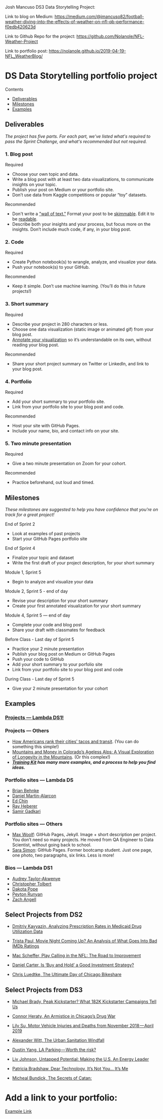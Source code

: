 Josh Mancuso DS3 Data Storytelling Project:

Link to blog on Medium: https://medium.com/@jmancuso82/football-weather-diving-into-the-effects-of-weather-on-nfl-qb-performance-f0edb420623d

Link to Github Repo for the project:
https://github.com/Nolanole/NFL-Weather-Project

Link to portfolio post:
https://nolanole.github.io/2019-04-19-NFL_WeatherBlog/

# DS Data Storytelling portfolio project

Contents
- [Deliverables](#deliverables)
- [Milestones](#milestones)
- [Examples](#examples)

## Deliverables

_The project has five parts. For each part, we've listed what's required to pass the Sprint Challenge, and what's recommended but not required._

### 1. Blog post

Required
- Choose your own topic and data.
- Write a blog post with at least two data visualizations, to communicate insights on your topic.
- Publish your post on Medium or your portfolio site.
- Don’t use data from Kaggle competitions or popular “toy” datasets.

Recommended
- Don't write a ["wall of text."](https://www.theonion.com/nation-shudders-at-large-block-of-uninterrupted-text-1819571366) Format your post to be [skimmable](https://www.nngroup.com/articles/how-users-read-on-the-web/). Edit it to be [readable](http://www.hemingwayapp.com/).
- Describe both your insights and your process, but focus more on the insights. Don’t include much code, if any, in your blog post.

### 2. Code
Required
- Create Python notebook(s) to wrangle, analyze, and visualize your data.
- Push your notebook(s) to your GitHub.

Recommended
- Keep it simple. Don’t use machine learning. (You’ll do this in future projects!)

### 3. Short summary
Required
- Describe your project in 280 characters or less.
- Choose one data visualization (static image or animated gif) from your blog post.
- [Annotate your visualization](https://www.dataquest.io/blog/making-538-plots/) so it’s understandable on its own, without reading your blog post.

Recommended
- Share your short project summary on Twitter or LinkedIn, and link to your blog post.

### 4. Portfolio
Required
- Add your short summary to your portfolio site.
- Link from your portfolio site to your blog post and code.

Recommended
- Host your site with GitHub Pages.
- Include your name, bio, and contact info on your site.

### 5. Two minute presentation
Required
- Give a two minute presentation on Zoom for your cohort.

Recommended
- Practice beforehand, out loud and timed. 


## Milestones

_These milestones are suggested to help you have confidence that you're on track for a great project!_

End of Sprint 2
- Look at examples of past projects
- Start your GitHub Pages portfolio site

End of Sprint 4
- Finalize your topic and dataset
- Write the first draft of your project description, for your short summary

Module 1, Sprint 5
- Begin to analyze and visualize your data

Module 2, Sprint 5 - end of day
- Revise your description for your short summary
- Create your first annotated visualization for your short summary

Module 4, Sprint 5 — end of day
- Complete your code and blog post
- Share your draft with classmates for feedback

Before Class - Last day of Sprint 5 
- Practice your 2 minute presentation
- Publish your blog post on Medium or GitHub Pages
- Push your code to GitHub
- Add your short summary to your porfolio site
- Link from your portfolio site to your blog post and code

During Class - Last day of Sprint 5
- Give your 2 minute presentation for your cohort

## Examples

### [Projects — Lambda DS1!](https://drive.google.com/file/d/1RJoAqDgawzSHOJPlDQRRlfz-EnIsskpL/view?usp=sharing)

### Projects — Others
- [How Americans rank their cities' tacos and transit](https://cdn.theatlantic.com/assets/media/img/posts/2018/12/tacos_vs_transit_major_cities/44577a9f0.png). (You can do something this simple!)
- [Mountains and Money in Colorado’s Ageless Alps: A Visual Exploration of Longevity in the Mountains](https://twitter.com/mulletmapping/status/1080847004270583809). (Or this complex!)
- ***[Training Kit](https://learn.lambdaschool.com/ds/module/recedjanlbpqxic2r) has many more examples, and a process to help you find ideas.***

### Portfolio sites — Lambda DS
- [Brian Behnke](https://brianbehnke.github.io/)
- [Daniel Martin-Alarcon](https://danielmartinalarcon.github.io/)
- [Ed Chin](https://ed-chin-git.github.io/)
- [Ray Heberer](http://www.rayheberer.ai/)
- [Samir Gadkari](https://samirgadkari.github.io/)

### Portfolio sites — Others
- [Max Woolf](https://minimaxir.com/): GitHub Pages, Jekyll. Image + short description per project. You don’t need so many projects. He moved from QA Engineer to Data Scientist, without going back to school.
- [Sara Simon](https://smbsimon.github.io/): GitHub Pages. Former bootcamp student. Just one page, one photo, two paragraphs, six links. Less is more!

### Bios — Lambda DS1
- [Audrey Taylor-Akwenye](https://audreyakwenye.github.io/aboutme/)
- [Christopher Tolbert](https://hughjafro.github.io/aboutme/)
- [Dakota Pope](https://dpgofast.github.io/aboutme/)
- [Peyton Runyan](https://peytonrunyan.github.io/aboutme/)
- [Zach Angell](https://zangell44.github.io/aboutme/)


## Select Projects from DS2

- [Dmitriy Kavyazin, Analyzing Prescription Rates in Medicaid Drug Utilization Data](https://medium.com/@dmitriy.kavyazin/what-drugs-are-people-on-56ce31b40a4f)

- [Trista Paul, Movie Night Coming Up? An Analysis of What Goes Into Bad IMDb Ratings](https://medium.com/@tristap98/movie-night-coming-up-an-analysis-of-what-goes-into-bad-imdb-ratings-7f290cac2e7f)

- [Mac Scheffer, Play Calling in the NFL: The Road to Improvement](https://blog.usejournal.com/play-calling-in-the-nfl-the-road-to-improvement-fabeb4da7eb8)

- [Daniel Carter, Is ‘Buy and Hold’ a Good Investment Strategy?](https://medium.com/@daniel_carter/is-buy-and-hold-a-good-investment-strategy-fe2d43266bb5)

- [Chris Luedtke, The Ultimate Day of Chicago Bikeshare](https://chrisluedtke.github.io/divvy-data.html)

## Select Projects from DS3

- [Michael Brady, Peak Kickstarter? What 182K Kickstarter Campaigns Tell Us](https://medium.com/@mikebrady44/peak-kickstarter-35dc7f242a2a)

- [Connor Heraty, An Armistice in Chicago’s Drug War](https://medium.com/@connorpheraty/an-armistice-in-chicagos-drug-war-4245bcd9d66f)

- [Lily Su, Motor Vehicle Injuries and Deaths from November 2018 — April 2019](https://medium.com/@lilysu/motor-vehicle-injuries-and-deaths-from-nov-1-2018-apr-8-2019-a3a50b5e063c)

- [Alexander Witt, The Urban Sanitation Windfall](https://alex-witt.github.io/2019-04-19-dc_parking/)

- [Dustin Yang, LA Parking — Worth the risk?](https://medium.com/@yangdustin5/la-parking-worth-the-risk-207d167c313)

- [Liv Johnson, Untapped Potential: Making the U.S. An Energy Leader](https://blog.usejournal.com/untapped-potential-making-the-u-s-an-energy-leader-378b387263fa)


- [Patricia Bradshaw, Dear Technology, It’s Not You… It’s Me](https://blog.usejournal.com/dear-technology-its-not-you-it-s-me-8d27ff3fc3c5?sk=57ef664c141253f770e4a2833c5eabff)

- [Micheal Bundick, The Secrets of Catan:](https://medium.com/@bundickm/the-secrets-of-catan-ed203a9a7c61)

# Add a link to your portfolio:

[Example Link](http://www.dsglossary.com)
